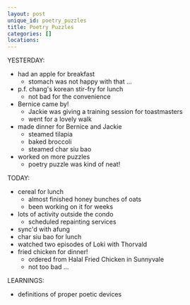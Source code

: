 ```yaml
---
layout: post
unique_id: poetry_puzzles
title: Poetry Puzzles
categories: []
locations: 
---
```


YESTERDAY:
* had an apple for breakfast
  * stomach was not happy with that ...
* p.f. chang's korean stir-fry for lunch
  * not bad for the convenience
* Bernice came by!
  * Jackie was giving a training session for toastmasters
  * went for a lovely walk
* made dinner for Bernice and Jackie
  * steamed tilapia
  * baked broccoli
  * steamed char siu bao
* worked on more puzzles
  * poetry puzzle was kind of neat!

TODAY:
* cereal for lunch
  * almost finished honey bunches of oats
  * been working on it for weeks
* lots of activity outside the condo
  * scheduled repainting services
* sync'd with afung
* char siu bao for lunch
* watched two episodes of Loki with Thorvald
* fried chicken for dinner!
  * ordered from Halal Fried Chicken in Sunnyvale
  * not too bad ...

LEARNINGS:
* definitions of proper poetic devices
